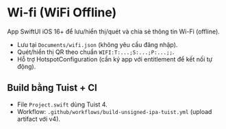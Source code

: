 # Wi-fi (WiFi Offline)

App SwiftUI iOS 16+ để lưu/hiển thị/quét và chia sẻ thông tin Wi-Fi (offline).  
- Lưu tại `Documents/wifi.json` (không yêu cầu đăng nhập).  
- Quét/hiển thị QR theo chuẩn `WIFI:T:...;S:...;P:...;;`.  
- Hỗ trợ HotspotConfiguration (cần ký app với entitlement để kết nối tự động).

## Build bằng Tuist + CI
- File `Project.swift` dùng Tuist 4.
- Workflow: `.github/workflows/build-unsigned-ipa-tuist.yml` (upload artifact với v4).

